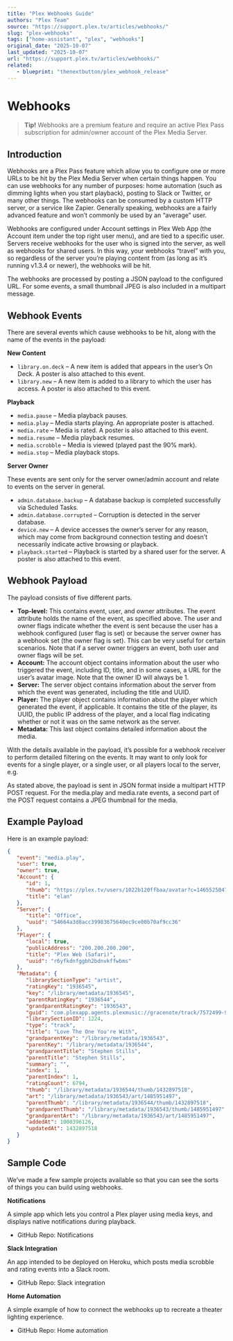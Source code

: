 ```yaml
---
title: "Plex Webhooks Guide"
authors: "Plex Team"
source: "https://support.plex.tv/articles/webhooks/"
slug: "plex-webhooks"
tags: ["home-assistant", "plex", "webhooks"]
original_date: "2025-10-07"
last_updated: "2025-10-07"
url: "https://support.plex.tv/articles/webhooks/"
related:
   - blueprint: "thenextbutton/plex_webhook_release"
---
```


# Webhooks

> **Tip!** Webhooks are a premium feature and require an active Plex Pass subscription for admin/owner account of the Plex Media Server.

## Introduction

Webhooks are a Plex Pass feature which allow you to configure one or more URLs to be hit by the Plex Media Server when certain things happen. You can use webhooks for any number of purposes: home automation (such as dimming lights when you start playback), posting to Slack or Twitter, or many other things. The webhooks can be consumed by a custom HTTP server, or a service like Zapier. Generally speaking, webhooks are a fairly advanced feature and won’t commonly be used by an “average” user.

Webhooks are configured under Account settings in Plex Web App (the Account item under the top right user menu), and are tied to a specific user. Servers receive webhooks for the user who is signed into the server, as well as webhooks for shared users. In this way, your webhooks “travel” with you, so regardless of the server you’re playing content from (as long as it’s running v1.3.4 or newer), the webhooks will be hit.

The webhooks are processed by posting a JSON payload to the configured URL. For some events, a small thumbnail JPEG is also included in a multipart message.

## Webhook Events

There are several events which cause webhooks to be hit, along with the name of the events in the payload:

**New Content**

- `library.on.deck` – A new item is added that appears in the user’s On Deck. A poster is also attached to this event.
- `library.new` – A new item is added to a library to which the user has access. A poster is also attached to this event.

**Playback**

- `media.pause` – Media playback pauses.
- `media.play` – Media starts playing. An appropriate poster is attached.
- `media.rate` – Media is rated. A poster is also attached to this event.
- `media.resume` – Media playback resumes.
- `media.scrobble` – Media is viewed (played past the 90% mark).
- `media.stop` – Media playback stops.

**Server Owner**

These events are sent only for the server owner/admin account and relate to events on the server in general.

- `admin.database.backup` – A database backup is completed successfully via Scheduled Tasks.
- `admin.database.corrupted` – Corruption is detected in the server database.
- `device.new` – A device accesses the owner’s server for any reason, which may come from background connection testing and doesn’t necessarily indicate active browsing or playback.
- `playback.started` – Playback is started by a shared user for the server. A poster is also attached to this event.

## Webhook Payload

The payload consists of five different parts.

- **Top-level:** This contains event, user, and owner attributes. The event attribute holds the name of the event, as specified above. The user and owner flags indicate whether the event is sent because the user has a webhook configured (user flag is set) or because the server owner has a webhook set (the owner flag is set). This can be very useful for certain scenarios. Note that if a server owner triggers an event, both user and owner flags will be set.
- **Account:** The account object contains information about the user who triggered the event, including ID, title, and in some cases, a URL for the user’s avatar image. Note that the owner ID will always be 1.
- **Server:** The server object contains information about the server from which the event was generated, including the title and UUID.
- **Player:** The player object contains information about the player which generated the event, if applicable. It contains the title of the player, its UUID, the public IP address of the player, and a local flag indicating whether or not it was on the same network as the server.
- **Metadata:** This last object contains detailed information about the media.

With the details available in the payload, it’s possible for a webhook receiver to perform detailed filtering on the events. It may want to only look for events for a single player, or a single user, or all players local to the server, e.g.

As stated above, the payload is sent in JSON format inside a multipart HTTP POST request. For the media.play and media.rate events, a second part of the POST request contains a JPEG thumbnail for the media.

## Example Payload

Here is an example payload:

```json
{
   "event": "media.play",
   "user": true,
   "owner": true,
   "Account": {
      "id": 1,
      "thumb": "https://plex.tv/users/1022b120ffbaa/avatar?c=1465525047",
      "title": "elan"
   },
   "Server": {
      "title": "Office",
      "uuid": "54664a3d8acc39983675640ec9ce00b70af9cc36"
   },
   "Player": {
      "local": true,
      "publicAddress": "200.200.200.200",
      "title": "Plex Web (Safari)",
      "uuid": "r6yfkdnfggbh2bdnvkffwbms"
   },
   "Metadata": {
      "librarySectionType": "artist",
      "ratingKey": "1936545",
      "key": "/library/metadata/1936545",
      "parentRatingKey": "1936544",
      "grandparentRatingKey": "1936543",
      "guid": "com.plexapp.agents.plexmusic://gracenote/track/7572499-91016293BE6BF7F1AB2F848F736E74E5/7572500-3CBAE310D4F3E66C285E104A1458B272?lang=en",
      "librarySectionID": 1224,
      "type": "track",
      "title": "Love The One You're With",
      "grandparentKey": "/library/metadata/1936543",
      "parentKey": "/library/metadata/1936544",
      "grandparentTitle": "Stephen Stills",
      "parentTitle": "Stephen Stills",
      "summary": "",
      "index": 1,
      "parentIndex": 1,
      "ratingCount": 6794,
      "thumb": "/library/metadata/1936544/thumb/1432897518",
      "art": "/library/metadata/1936543/art/1485951497",
      "parentThumb": "/library/metadata/1936544/thumb/1432897518",
      "grandparentThumb": "/library/metadata/1936543/thumb/1485951497",
      "grandparentArt": "/library/metadata/1936543/art/1485951497",
      "addedAt": 1000396126,
      "updatedAt": 1432897518
   }
}
```

## Sample Code

We’ve made a few sample projects available so that you can see the sorts of things you can build using webhooks.

**Notifications**

A simple app which lets you control a Plex player using media keys, and displays native notifications during playback.

- GitHub Repo: Notifications

**Slack Integration**

An app intended to be deployed on Heroku, which posts media scrobble and rating events into a Slack room.

- GitHub Repo: Slack integration

**Home Automation**

A simple example of how to connect the webhooks up to recreate a theater lighting experience.

- GitHub Repo: Home automation